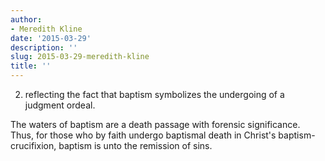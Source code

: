 ```yaml
---
author:
- Meredith Kline
date: '2015-03-29'
description: ''
slug: 2015-03-29-meredith-kline
title: ''
---
```

2) reflecting the fact that baptism symbolizes the undergoing of a judgment ordeal. 

The waters of baptism are a death passage with forensic significance. Thus, for those who by faith undergo baptismal death in Christ's baptism-crucifixion, baptism is unto the remission of sins.



